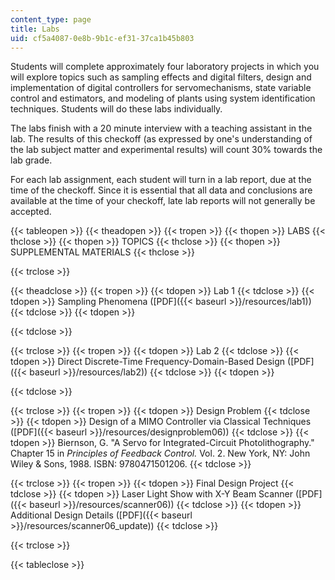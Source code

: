 ```yaml
---
content_type: page
title: Labs
uid: cf5a4087-0e8b-9b1c-ef31-37ca1b45b803
---
```


Students will complete approximately four laboratory projects in which you will explore topics such as sampling effects and digital filters, design and implementation of digital controllers for servomechanisms, state variable control and estimators, and modeling of plants using system identification techniques. Students will do these labs individually.

The labs finish with a 20 minute interview with a teaching assistant in the lab. The results of this checkoff (as expressed by one's understanding of the lab subject matter and experimental results) will count 30% towards the lab grade.

For each lab assignment, each student will turn in a lab report, due at the time of the checkoff. Since it is essential that all data and conclusions are available at the time of your checkoff, late lab reports will not generally be accepted.

{{< tableopen >}}
{{< theadopen >}}
{{< tropen >}}
{{< thopen >}}
LABS
{{< thclose >}}
{{< thopen >}}
TOPICS
{{< thclose >}}
{{< thopen >}}
SUPPLEMENTAL MATERIALS
{{< thclose >}}

{{< trclose >}}

{{< theadclose >}}
{{< tropen >}}
{{< tdopen >}}
Lab 1
{{< tdclose >}}
{{< tdopen >}}
Sampling Phenomena ([PDF]({{< baseurl >}}/resources/lab1))
{{< tdclose >}}
{{< tdopen >}}

{{< tdclose >}}

{{< trclose >}}
{{< tropen >}}
{{< tdopen >}}
Lab 2
{{< tdclose >}}
{{< tdopen >}}
Direct Discrete-Time Frequency-Domain-Based Design ([PDF]({{< baseurl >}}/resources/lab2))
{{< tdclose >}}
{{< tdopen >}}

{{< tdclose >}}

{{< trclose >}}
{{< tropen >}}
{{< tdopen >}}
Design Problem
{{< tdclose >}}
{{< tdopen >}}
Design of a MIMO Controller via Classical Techniques ([PDF]({{< baseurl >}}/resources/designproblem06))
{{< tdclose >}}
{{< tdopen >}}
Biernson, G. "A Servo for Integrated-Circuit Photolithography." Chapter 15 in _Principles of Feedback Control._ Vol. 2. New York, NY: John Wiley & Sons, 1988. ISBN: 9780471501206.
{{< tdclose >}}

{{< trclose >}}
{{< tropen >}}
{{< tdopen >}}
Final Design Project
{{< tdclose >}}
{{< tdopen >}}
Laser Light Show with X-Y Beam Scanner ([PDF]({{< baseurl >}}/resources/scanner06))
{{< tdclose >}}
{{< tdopen >}}
Additional Design Details ([PDF]({{< baseurl >}}/resources/scanner06_update))
{{< tdclose >}}

{{< trclose >}}

{{< tableclose >}}